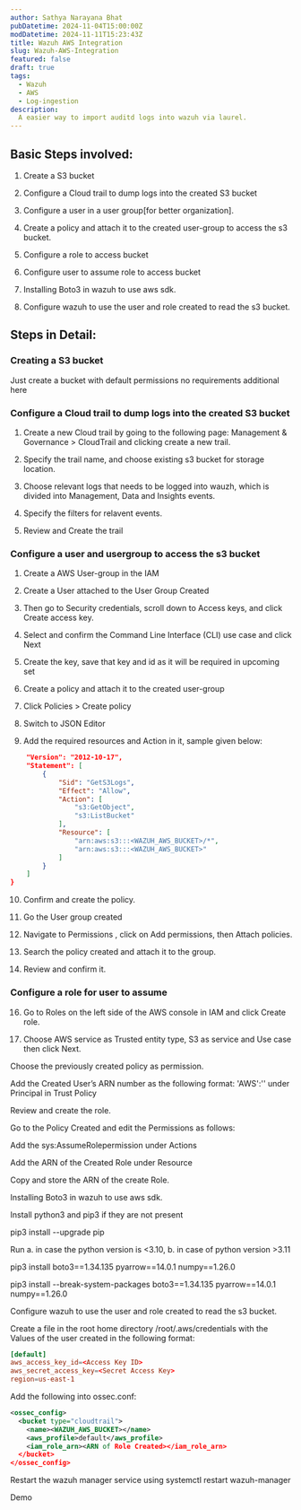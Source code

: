 ```yaml
---
author: Sathya Narayana Bhat
pubDatetime: 2024-11-04T15:00:00Z
modDatetime: 2024-11-11T15:23:43Z
title: Wazuh AWS Integration
slug: Wazuh-AWS-Integration
featured: false
draft: true
tags:
  - Wazuh
  - AWS
  - Log-ingestion
description:
  A easier way to import auditd logs into wazuh via laurel.
---
```


## Basic Steps involved:

1. Create a S3 bucket

2. Configure a Cloud trail to dump logs into the created S3 bucket

3. Configure a user in a user group[for better organization].

4. Create a policy and attach it to the created user-group to access the s3 bucket.

5. Configure a role to access bucket

6. Configure user to assume role to access bucket

7. Installing Boto3 in wazuh to use aws sdk.

8. Configure wazuh to use the user and role created to read the s3 bucket.

## Steps in Detail:

### Creating a S3 bucket

Just create a bucket with default permissions no requirements additional here

### Configure a Cloud trail to dump logs into the created S3 bucket

1. Create a new Cloud trail by going to the following page: Management & Governance > CloudTrail and clicking create a new trail.

2. Specify the trail name, and choose existing s3 bucket for storage location.

 

3. Choose relevant logs that needs to be logged into wauzh, which is divided into Management, Data and Insights events.

4. Specify the filters for relavent events.

 

5. Review and Create the trail



### Configure a user and usergroup to access the s3 bucket

1. Create a AWS User-group in the IAM

2. Create a User attached to the User Group Created

3. Then go to Security credentials, scroll down to Access keys, and click Create access key. 

4. Select and confirm the Command Line Interface (CLI) use case and click Next 

 

5. Create the key, save that key and id as it will be required in upcoming set

 

6. Create a policy and attach it to the created user-group

7. Click Policies > Create policy

8. Switch to JSON Editor

9. Add the required resources and Action in it, sample given below: 

```json
    "Version": "2012-10-17",
    "Statement": [
        {
            "Sid": "GetS3Logs",
            "Effect": "Allow",
            "Action": [
                "s3:GetObject",
                "s3:ListBucket"
            ],
            "Resource": [
                "arn:aws:s3:::<WAZUH_AWS_BUCKET>/*",
                "arn:aws:s3:::<WAZUH_AWS_BUCKET>"
            ]
        }
    ]
}
```
10. Confirm and create the policy.

11. Go the User group created

12. Navigate to Permissions , click on Add permissions, then Attach policies.

13. Search the policy created and attach it to the group.

14. Review and confirm it.

### Configure a role for user to assume

16. Go to Roles on the left side of the AWS console in IAM and click Create role.

17. Choose AWS service as Trusted entity type, S3 as service and Use case then click Next.

Choose the previously created policy as permission.

Add the Created User’s ARN number as the following format: 'AWS':'<ARN>' under Principal in Trust Policy

Review and create the role.

Go to the Policy Created and edit the Permissions as follows:

Add the sys:AssumeRolepermission under Actions 

Add the ARN of the Created Role under Resource

Copy and store the ARN of the create Role.

Installing Boto3 in wazuh to use aws sdk.

Install python3 and pip3 if they are not present

pip3 install --upgrade pip

Run a. in case the python version is <3.10, b. in case of python version >3.11 

pip3 install boto3==1.34.135 pyarrow==14.0.1 numpy==1.26.0

pip3 install --break-system-packages boto3==1.34.135 pyarrow==14.0.1 numpy==1.26.0

Configure wazuh to use the user and role created to read the s3 bucket.

Create a file in the root home directory /root/.aws/credentials with the Values of the user created in the following format: 
```conf
[default]
aws_access_key_id=<Access Key ID>
aws_secret_access_key=<Secret Access Key>
region=us-east-1
```
Add the following into ossec.conf:
```xml
<ossec_config>  
  <bucket type="cloudtrail">
    <name><WAZUH_AWS_BUCKET></name>
    <aws_profile>default</aws_profile>
    <iam_role_arn><ARN of Role Created></iam_role_arn>
  </bucket>
</ossec_config>
```
Restart the wazuh manager service using systemctl restart wazuh-manager

Demo

